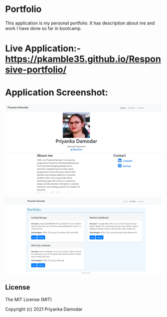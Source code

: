 # Portfolio
This application is my personal portfolio. It has description about me 
and work I have done so far in  bootcamp.

# Live Application:- https://pkamble35.github.io/Responsive-portfolio/

# Application Screenshot:

![Alt text](./assets/aboutme.jpg)

![Alt text](./assets/portfolio.jpg)

## License

The MIT License (MIT)

Copyright (c) 2021 Priyanka Damodar
